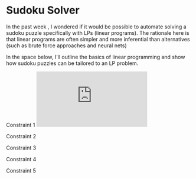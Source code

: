 # Sudoku Solver
In the past week , I wondered if it would be possible to automate solving a sudoku puzzle specifically with LPs (linear programs). 
The rationale here is that linear programs are often simpler and more inferential than alternatives (such as brute force approaches and neural nets)

In the space below, I'll outline the basics of linear programming and show how sudoku puzzles can be tailored to an LP problem.


Constraint 1
![equation](https://latex.codecogs.com/png.latex?%5Clarge%20%5Csum%5Climits_%7Bi%20%3D%201%7D%5E9%20%7BX_%7Bijk%7D%7D%20%3D%201%3A%5Cforall%20j%20%5Cin%20%281%2C%202%2C%20...%2C%209%29%2C%20k%20%5Cin%20%281%2C%202%2C%20...%2C%209%29)

Constraint 2

Constraint 3

Constraint 4

Constraint 5
